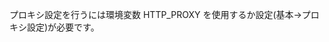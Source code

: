 プロキシ設定を行うには環境変数 <MdInline kind="variable">HTTP_PROXY</MdInline> を使用するか設定(<MdInline kind="ui">基本</MdInline>→<MdInline kind="ui">プロキシ設定</MdInline>)が必要です。
